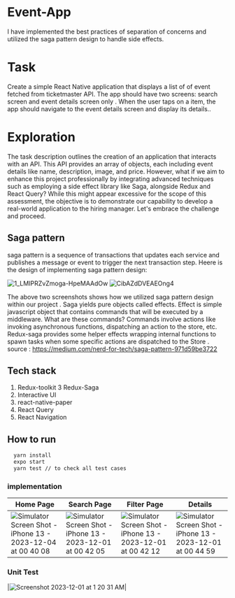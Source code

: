 # Event-App
I have implemented the best practices of separation of concerns and utilized the saga pattern design to handle side effects. 

# Task
Create a simple React Native application that displays a list of of event  fetched from ticketmaster
API. The app should have two screens: search screen and event details screen only .
When the user taps on a  item, the app should navigate to the event details screen
and display its details..

# Exploration 

The task description outlines the creation of an application that interacts with an API. This API provides an array of objects, each including event details like name, description, image, and price. However, what if we aim to enhance this project professionally by integrating advanced techniques such as employing a side effect library like Saga, alongside Redux and React Query? While this might appear excessive for the scope of this assessment, the objective is to demonstrate our capability to develop a real-world application to the hiring manager. Let's embrace the challenge and proceed.


## Saga pattern
saga pattern is a sequence of transactions that updates each service and publishes a message or event to trigger the next transaction step. Heere is the design of implementing saga pattern design:

![1_LMIPRZvZmoga-HpeMAAdOw](https://github.com/AbdulmalekAlshugaa/E-Commerce-App/assets/33663456/52633a49-97b9-4a70-9670-ab3de0f82b7c)
![CibAZdDVEAEOng4](https://github.com/AbdulmalekAlshugaa/E-Commerce-App/assets/33663456/ff43149f-aa4a-4a45-9ad0-996b9cab206d)

The above two screenshots shows how we utilized saga pattern design within our project . Saga yields pure objects called effects. Effect is simple javascript object that contains commands that will be executed by a middleware. What are these commands? Commands involve actions like invoking asynchronous functions, dispatching an action to the store, etc. Redux-saga provides some helper effects wrapping internal functions to spawn tasks when some specific actions are dispatched to the Store . source : https://medium.com/nerd-for-tech/saga-pattern-971d59be3722

## Tech stack
1. Redux-toolkit 
3  Redux-Saga
4. Interactive UI
5. react-native-paper
6. React Query
7. React Navigation

## How to run 

```bash
  yarn install 
  expo start
  yarn test // to check all test cases 
```

### implementation 
| Home Page | Search Page | Filter Page |Details |
| -----------| ----------- | ----------- | ----------- | 
|![Simulator Screen Shot - iPhone 13 - 2023-12-04 at 00 40 08](https://github.com/AbdulmalekAlshugaa/ticket_event_mobile_app/assets/33663456/9a7325c8-29dc-4d29-9340-6415df330ace)|![Simulator Screen Shot - iPhone 13 - 2023-12-01 at 00 42 05](https://github.com/AbdulmalekAlshugaa/ticket_event_mobile_app/assets/33663456/6884ac20-f83d-40fd-9893-0c7fef1cd133)|![Simulator Screen Shot - iPhone 13 - 2023-12-01 at 00 42 12](https://github.com/AbdulmalekAlshugaa/ticket_event_mobile_app/assets/33663456/c7254ae3-0701-41de-ab94-19213fb616e4)| ![Simulator Screen Shot - iPhone 13 - 2023-12-01 at 00 44 59](https://github.com/AbdulmalekAlshugaa/ticket_event_mobile_app/assets/33663456/29464a54-49c2-4367-a157-84cbecbff1d2)

### Unit Test
|![Screenshot 2023-12-01 at 1 20 31 AM](https://github.com/AbdulmalekAlshugaa/ticket_event_mobile_app/assets/33663456/261767e6-b5b9-4e28-8650-3b8425cfdbcb)|



